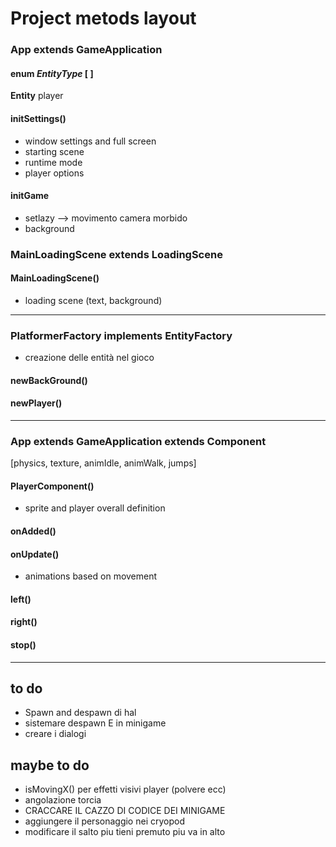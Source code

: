 # Project metods layout

### App extends GameApplication

#### enum *EntityType* [ ]
**Entity** player

#### initSettings()
* window settings and full screen
* starting scene
* runtime mode
* player options

#### initGame
* setlazy --> movimento camera morbido
* background



### MainLoadingScene extends LoadingScene

#### MainLoadingScene()
* loading scene (text, background)

---

### PlatformerFactory implements EntityFactory
* creazione delle entità nel gioco
#### newBackGround()

#### newPlayer()

---

### App extends GameApplication extends Component
[physics, texture, animIdle, animWalk, jumps]

#### PlayerComponent()
* sprite and player overall definition

#### onAdded()

#### onUpdate()
* animations based on movement

#### left()

#### right()

#### stop()

---

## to do
* Spawn and despawn di hal
* sistemare despawn E in minigame
* creare i dialogi

## maybe to do
* isMovingX() per effetti visivi player (polvere ecc)
* angolazione torcia
* CRACCARE IL CAZZO DI CODICE DEI MINIGAME
* aggiungere il personaggio nei cryopod
* modificare il salto piu tieni premuto piu va in alto
